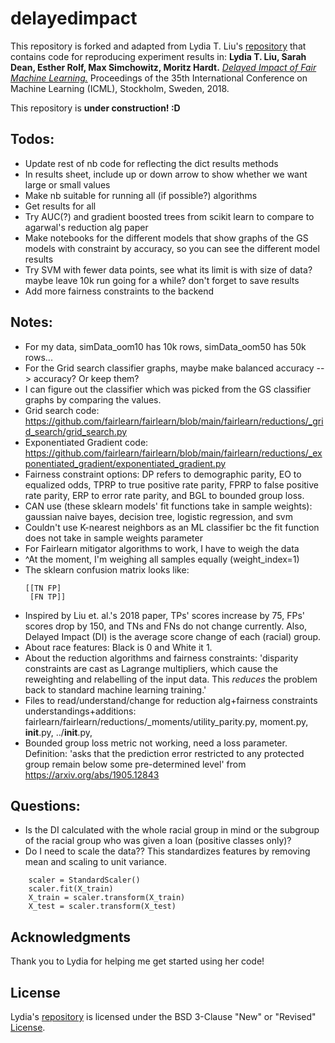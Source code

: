 # delayedimpact

This repository is forked and adapted from Lydia T. Liu's [repository](https://github.com/lydiatliu/delayedimpact) that contains code for reproducing experiment results in:
**Lydia T. Liu, Sarah Dean, Esther Rolf, Max Simchowitz, Moritz Hardt.** [*Delayed Impact of Fair Machine Learning.*](https://arxiv.org/abs/1803.04383) Proceedings of the 35th International Conference on Machine Learning (ICML), Stockholm, Sweden, 2018.

This repository is **under construction! :D**

## Todos:
- Update rest of nb code for reflecting the dict results methods
- In results sheet, include up or down arrow to show whether we want large or small values
- Make nb suitable for running all (if possible?) algorithms
- Get results for all
- Try AUC(?) and gradient boosted trees from scikit learn to compare to agarwal's reduction alg paper
- Make notebooks for the different models that show graphs of the GS models with constraint by accuracy, so you can see the different model results
- Try SVM with fewer data points, see what its limit is with size of data? maybe leave 10k run going for a while? don't forget to save results
- Add more fairness constraints to the backend

## Notes:
- For my data, simData_oom10 has 10k rows, simData_oom50 has 50k rows...
- For the Grid search classifier graphs, maybe make balanced accuracy --> accuracy? Or keep them? 
- I can figure out the classifier which was picked from the GS classifier graphs by comparing the values.
- Grid search code: https://github.com/fairlearn/fairlearn/blob/main/fairlearn/reductions/_grid_search/grid_search.py
- Exponentiated Gradient code: https://github.com/fairlearn/fairlearn/blob/main/fairlearn/reductions/_exponentiated_gradient/exponentiated_gradient.py
- Fairness constraint options: DP refers to demographic parity, EO to equalized odds, TPRP to true positive rate parity, FPRP to false positive rate parity, ERP to error rate parity, and BGL to bounded group loss.
- CAN use (these sklearn models' fit functions take in sample weights): gaussian naive bayes, decision tree, logistic regression, and svm
- Couldn't use K-nearest neighbors as an ML classifier bc the fit function does not take in sample weights parameter
- For Fairlearn mitigator algorithms to work, I have to weigh the data
- ^At the moment, I'm weighing all samples equally (weight_index=1) 
- The sklearn confusion matrix looks like:
  ```
  [[TN FP]
   [FN TP]]
  ```
- Inspired by Liu et. al.'s 2018 paper, TPs' scores increase by 75, FPs' scores drop by 150, and TNs and FNs do not change currently. Also, Delayed Impact (DI) is the average score change of each (racial) group.
- About race features: Black is 0 and White it 1.
- About the reduction algorithms and fairness constraints: 'disparity constraints are cast as Lagrange multipliers, which cause the
reweighting and relabelling of the input data. This *reduces* the problem back to standard machine
learning training.'
- Files to read/understand/change for reduction alg+fairness constraints understandings+additions: fairlearn/fairlearn/reductions/_moments/utility_parity.py, moment.py, __init__.py, ../__init__.py,    
- Bounded group loss metric not working, need a loss parameter. Definition: 'asks that the prediction error restricted to any protected group remain below some pre-determined level' from https://arxiv.org/abs/1905.12843

## Questions:
- Is the DI calculated with the whole racial group in mind or the subgroup of the racial group who was given a loan (positive classes only)?
- Do I need to scale the data?? This standardizes features by removing mean and scaling to unit variance. 
``` 
    scaler = StandardScaler()
    scaler.fit(X_train)
    X_train = scaler.transform(X_train)
    X_test = scaler.transform(X_test) 
```


## Acknowledgments
Thank you to Lydia for helping me get started using her code!

## License
Lydia's [repository](https://github.com/lydiatliu/delayedimpact) is licensed under the BSD 3-Clause "New" or "Revised" [License](https://github.com/lydiatliu/delayedimpact/blob/master/LICENSE).
